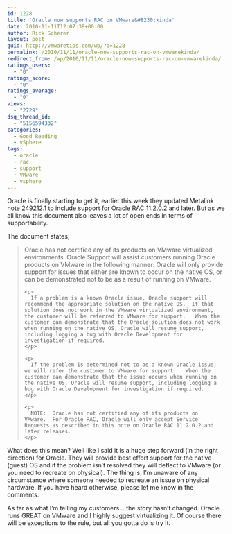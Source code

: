 ```yaml
---
id: 1228
title: 'Oracle now supports RAC on VMware&#8230;kinda'
date: 2010-11-11T12:07:38+00:00
author: Rick Scherer
layout: post
guid: http://vmwaretips.com/wp/?p=1228
permalink: /2010/11/11/oracle-now-supports-rac-on-vmwarekinda/
redirect_from: /wp/2010/11/11/oracle-now-supports-rac-on-vmwarekinda/
ratings_users:
  - "0"
ratings_score:
  - "0"
ratings_average:
  - "0"
views:
  - "2729"
dsq_thread_id:
  - "5156594332"
categories:
  - Good Reading
  - vSphere
tags:
  - oracle
  - rac
  - support
  - VMware
  - vsphere
---
```

<div class="ciText">
  <p>
    Oracle is finally starting to get it, earlier this week they updated Metalink note 249212.1 to include support for Oracle RAC 11.2.0.2 and later. But as we all know this document also leaves a lot of open ends in terms of supportability.
  </p>
  
  <p>
    The document states;
  </p>
  
  <blockquote>
    <p>
      Oracle has not certified any of its products on VMware virtualized environments. Oracle Support will assist customers running Oracle products on VMware in the following manner: Oracle will only provide support for issues that either are known to occur on the native OS, or can be demonstrated not to be as a result of running on VMware.
    </p>
    
    <p>
      If a problem is a known Oracle issue, Oracle support will recommend the appropriate solution on the native OS.  If that solution does not work in the VMware virtualized environment, the customer will be referred to VMware for support.   When the customer can demonstrate that the Oracle solution does not work when running on the native OS, Oracle will resume support, including logging a bug with Oracle Development for investigation if required.
    </p>
    
    <p>
      If the problem is determined not to be a known Oracle issue, we will refer the customer to VMware for support.   When the customer can demonstrate that the issue occurs when running on the native OS, Oracle will resume support, including logging a bug with Oracle Development for investigation if required.
    </p>
    
    <p>
      NOTE:  Oracle has not certified any of its products on VMware.  For Oracle RAC, Oracle will only accept Service Requests as described in this note on Oracle RAC 11.2.0.2 and later releases.
    </p>
  </blockquote>
  
  <p>
    What does this mean? Well like I said it is a huge step forward (in the right direction) for Oracle. They will provide best effort support for the native (guest) OS and if the problem isn&#8217;t resolved they will deflect to VMware (or you need to recreate on physical). The thing is, I&#8217;m unaware of any circumstance where someone needed to recreate an issue on physical hardware. If you have heard otherwise, please let me know in the comments.
  </p>
  
  <p>
    As far as what I&#8217;m telling my customers&#8230;.the story hasn&#8217;t changed. Oracle runs GREAT on VMware and I highly suggest virtualizing it. Of course there will be exceptions to the rule, but all you gotta do is try it.
  </p>
</div>